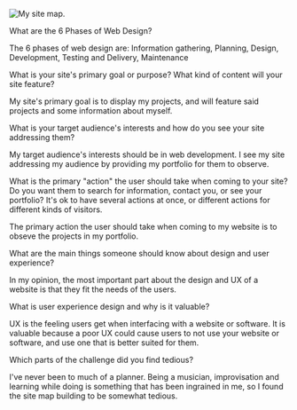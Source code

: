![My site map.](phase-0-ciriculum/phase-0/week-2/imgs/site-map.png)

What are the 6 Phases of Web Design?

The 6 phases of web design are: Information gathering, Planning, Design, Development, Testing and Delivery, Maintenance

What is your site's primary goal or purpose? What kind of content will your site feature?

My site's primary goal is to display my projects, and will feature said projects and some information about myself.

What is your target audience's interests and how do you see your site addressing them?

My target audience's interests should be in web development. I see my site addressing my audience by
providing my portfolio for them to observe.

What is the primary "action" the user should take when coming to your site? Do you want them to search for
information, contact you, or see your portfolio? It's ok to have several actions at once, or different actions for different kinds of visitors.

The primary action the user should take when coming to my website is to obseve the projects in my portfolio.

What are the main things someone should know about design and user experience?

In my opinion, the most important part about the design and UX of a website is that they fit the needs of the users.

What is user experience design and why is it valuable?

UX is the feeling users get when interfacing with a website or software. It is valuable because a poor UX could cause users to not use your website or software, and use one that is better suited for them.

Which parts of the challenge did you find tedious?

I've never been to much of a planner. Being a musician, improvisation and learning while doing is something that has been ingrained in me, so I found the site map building to be somewhat tedious.